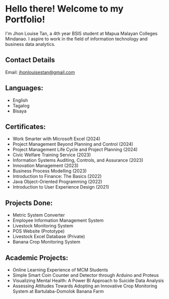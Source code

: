 # Hello there! Welcome to my Portfolio!

I'm Jhon Louise Tan, a 4th year BSIS student at Mapua Malayan Colleges Mindanao. I aspire to work in the field of information technology and business data analytics.

## Contact Details
Email: jhonlouisestan@gmail.com

## Languages:
- English
- Tagalog
- Bisaya

## Certificates:
- Work Smarter with Microsoft Excel (2024)
- Project Management Beyond Planning and Control (2024)
- Project Management Life Cycle and Project Planning (2024)
- Civic Welfare Training Service (2023)
- Information Systems Auditing, Controls, and Assurance (2023)
- Innovation Management (2023)
- Business Process Modelling (2023)
- Introduction to Finance: The Basics (2022)
- Java Object-Oriented Programming (2022)
- Introduction to User Experience Design (2021)


## Projects Done:
- Metric System Converter
- Employee Information Management System
- Livestock Monitoring System
- POS Website (Prototype)
- Livestock Excel Database (Private) 
- Banana Crop Monitoring System


## Academic Projects:
- Online Learning Experience of MCM Students
- Simple Smart Coin Counter and Detector through Arduino and Proteus
- Visualizing Mental Health: A Power BI Approach to Suicide Data Analysis
- Assessing Attitudes Towards Adopting an Innovative Crop Monitoring System at Bartulaba-Domolok Banana Farm



